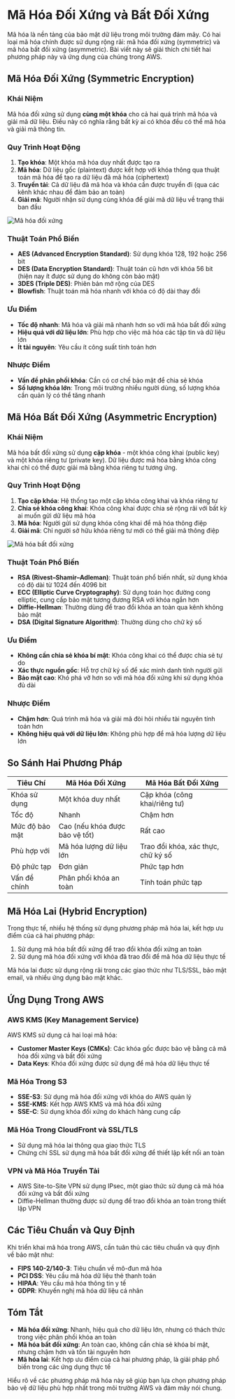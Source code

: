 # Mã Hóa Đối Xứng và Bất Đối Xứng

Mã hóa là nền tảng của bảo mật dữ liệu trong môi trường đám mây. Có hai loại mã hóa chính được sử dụng rộng rãi: mã hóa đối xứng (symmetric) và mã hóa bất đối xứng (asymmetric). Bài viết này sẽ giải thích chi tiết hai phương pháp này và ứng dụng của chúng trong AWS.

## Mã Hóa Đối Xứng (Symmetric Encryption)

### Khái Niệm

Mã hóa đối xứng sử dụng **cùng một khóa** cho cả hai quá trình mã hóa và giải mã dữ liệu. Điều này có nghĩa rằng bất kỳ ai có khóa đều có thể mã hóa và giải mã thông tin.

### Quy Trình Hoạt Động

1. **Tạo khóa**: Một khóa mã hóa duy nhất được tạo ra
2. **Mã hóa**: Dữ liệu gốc (plaintext) được kết hợp với khóa thông qua thuật toán mã hóa để tạo ra dữ liệu đã mã hóa (ciphertext)
3. **Truyền tải**: Cả dữ liệu đã mã hóa và khóa cần được truyền đi (qua các kênh khác nhau để đảm bảo an toàn)
4. **Giải mã**: Người nhận sử dụng cùng khóa để giải mã dữ liệu về trạng thái ban đầu

![Mã hóa đối xứng](https://example.com/symmetric-encryption.png)

### Thuật Toán Phổ Biến

- **AES (Advanced Encryption Standard)**: Sử dụng khóa 128, 192 hoặc 256 bit
- **DES (Data Encryption Standard)**: Thuật toán cũ hơn với khóa 56 bit (hiện nay ít được sử dụng do không còn bảo mật)
- **3DES (Triple DES)**: Phiên bản mở rộng của DES
- **Blowfish**: Thuật toán mã hóa nhanh với khóa có độ dài thay đổi

### Ưu Điểm

- **Tốc độ nhanh**: Mã hóa và giải mã nhanh hơn so với mã hóa bất đối xứng
- **Hiệu quả với dữ liệu lớn**: Phù hợp cho việc mã hóa các tập tin và dữ liệu lớn
- **Ít tài nguyên**: Yêu cầu ít công suất tính toán hơn

### Nhược Điểm

- **Vấn đề phân phối khóa**: Cần có cơ chế bảo mật để chia sẻ khóa
- **Số lượng khóa lớn**: Trong môi trường nhiều người dùng, số lượng khóa cần quản lý có thể tăng nhanh

## Mã Hóa Bất Đối Xứng (Asymmetric Encryption)

### Khái Niệm

Mã hóa bất đối xứng sử dụng **cặp khóa** - một khóa công khai (public key) và một khóa riêng tư (private key). Dữ liệu được mã hóa bằng khóa công khai chỉ có thể được giải mã bằng khóa riêng tư tương ứng.

### Quy Trình Hoạt Động

1. **Tạo cặp khóa**: Hệ thống tạo một cặp khóa công khai và khóa riêng tư
2. **Chia sẻ khóa công khai**: Khóa công khai được chia sẻ rộng rãi với bất kỳ ai muốn gửi dữ liệu mã hóa
3. **Mã hóa**: Người gửi sử dụng khóa công khai để mã hóa thông điệp
4. **Giải mã**: Chỉ người sở hữu khóa riêng tư mới có thể giải mã thông điệp

![Mã hóa bất đối xứng](https://example.com/asymmetric-encryption.png)

### Thuật Toán Phổ Biến

- **RSA (Rivest–Shamir–Adleman)**: Thuật toán phổ biến nhất, sử dụng khóa có độ dài từ 1024 đến 4096 bit
- **ECC (Elliptic Curve Cryptography)**: Sử dụng toán học đường cong elliptic, cung cấp bảo mật tương đương RSA với khóa ngắn hơn
- **Diffie-Hellman**: Thường dùng để trao đổi khóa an toàn qua kênh không bảo mật
- **DSA (Digital Signature Algorithm)**: Thường dùng cho chữ ký số

### Ưu Điểm

- **Không cần chia sẻ khóa bí mật**: Khóa công khai có thể được chia sẻ tự do
- **Xác thực nguồn gốc**: Hỗ trợ chữ ký số để xác minh danh tính người gửi
- **Bảo mật cao**: Khó phá vỡ hơn so với mã hóa đối xứng khi sử dụng khóa đủ dài

### Nhược Điểm

- **Chậm hơn**: Quá trình mã hóa và giải mã đòi hỏi nhiều tài nguyên tính toán hơn
- **Không hiệu quả với dữ liệu lớn**: Không phù hợp để mã hóa lượng dữ liệu lớn

## So Sánh Hai Phương Pháp

| Tiêu Chí       | Mã Hóa Đối Xứng                | Mã Hóa Bất Đối Xứng                |
| -------------- | ------------------------------ | ---------------------------------- |
| Khóa sử dụng   | Một khóa duy nhất              | Cặp khóa (công khai/riêng tư)      |
| Tốc độ         | Nhanh                          | Chậm hơn                           |
| Mức độ bảo mật | Cao (nếu khóa được bảo vệ tốt) | Rất cao                            |
| Phù hợp với    | Mã hóa lượng dữ liệu lớn       | Trao đổi khóa, xác thực, chữ ký số |
| Độ phức tạp    | Đơn giản                       | Phức tạp hơn                       |
| Vấn đề chính   | Phân phối khóa an toàn         | Tính toán phức tạp                 |

## Mã Hóa Lai (Hybrid Encryption)

Trong thực tế, nhiều hệ thống sử dụng phương pháp mã hóa lai, kết hợp ưu điểm của cả hai phương pháp:

1. Sử dụng mã hóa bất đối xứng để trao đổi khóa đối xứng an toàn
2. Sử dụng mã hóa đối xứng với khóa đã trao đổi để mã hóa dữ liệu thực tế

Mã hóa lai được sử dụng rộng rãi trong các giao thức như TLS/SSL, bảo mật email, và nhiều ứng dụng bảo mật khác.

## Ứng Dụng Trong AWS

### AWS KMS (Key Management Service)

AWS KMS sử dụng cả hai loại mã hóa:

- **Customer Master Keys (CMKs)**: Các khóa gốc được bảo vệ bằng cả mã hóa đối xứng và bất đối xứng
- **Data Keys**: Khóa đối xứng được sử dụng để mã hóa dữ liệu thực tế

### Mã Hóa Trong S3

- **SSE-S3**: Sử dụng mã hóa đối xứng với khóa do AWS quản lý
- **SSE-KMS**: Kết hợp AWS KMS và mã hóa đối xứng
- **SSE-C**: Sử dụng khóa đối xứng do khách hàng cung cấp

### Mã Hóa Trong CloudFront và SSL/TLS

- Sử dụng mã hóa lai thông qua giao thức TLS
- Chứng chỉ SSL sử dụng mã hóa bất đối xứng để thiết lập kết nối an toàn

### VPN và Mã Hóa Truyền Tải

- AWS Site-to-Site VPN sử dụng IPsec, một giao thức sử dụng cả mã hóa đối xứng và bất đối xứng
- Diffie-Hellman thường được sử dụng để trao đổi khóa an toàn trong thiết lập VPN

## Các Tiêu Chuẩn và Quy Định

Khi triển khai mã hóa trong AWS, cần tuân thủ các tiêu chuẩn và quy định về bảo mật như:

- **FIPS 140-2/140-3**: Tiêu chuẩn về mô-đun mã hóa
- **PCI DSS**: Yêu cầu mã hóa dữ liệu thẻ thanh toán
- **HIPAA**: Yêu cầu mã hóa thông tin y tế
- **GDPR**: Khuyến nghị mã hóa dữ liệu cá nhân

## Tóm Tắt

- **Mã hóa đối xứng**: Nhanh, hiệu quả cho dữ liệu lớn, nhưng có thách thức trong việc phân phối khóa an toàn
- **Mã hóa bất đối xứng**: An toàn cao, không cần chia sẻ khóa bí mật, nhưng chậm hơn và tốn tài nguyên hơn
- **Mã hóa lai**: Kết hợp ưu điểm của cả hai phương pháp, là giải pháp phổ biến trong các ứng dụng thực tế

Hiểu rõ về các phương pháp mã hóa này sẽ giúp bạn lựa chọn phương pháp bảo vệ dữ liệu phù hợp nhất trong môi trường AWS và đám mây nói chung.
